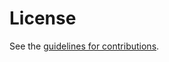 # License

See the
[guidelines for contributions](https://github.com/rgwilton/draft-wilton-retiring-ps/blob/main/CONTRIBUTING.md).
